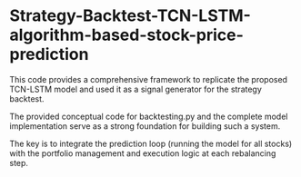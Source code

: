# Strategy-Backtest-TCN-LSTM-algorithm-based-stock-price-prediction
This code provides a comprehensive framework to replicate the proposed TCN-LSTM model and used it as a signal generator for the strategy backtest. 

The provided conceptual code for backtesting.py and the complete model implementation serve as a strong foundation for building such a system. 

The key is to integrate the prediction loop (running the model for all stocks) with the portfolio management and execution logic at each rebalancing step.
